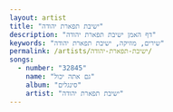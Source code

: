 ```yaml
---
layout: artist
title: "ישיבת תפארת יהודה"
description: "דף האמן ישיבת תפארת יהודה"
keywords: "שירים, מוזיקה, ישיבת תפארת יהודה"
permalink: /artists/ישיבת-תפארת-יהודה/
songs:
  - number: "32845"
    name: "גם אתה יכול"
    album: "סינגלים"
    artist: "ישיבת תפארת יהודה"
---
```

